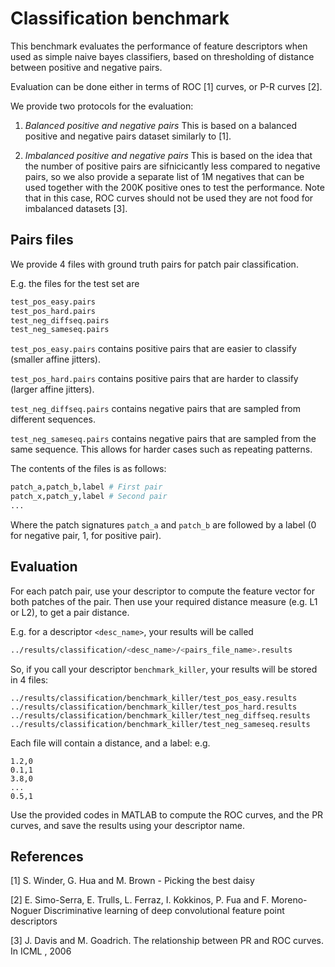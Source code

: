 # Classification benchmark

This benchmark evaluates the performance of feature descriptors when
used as simple naive bayes classifiers, based on thresholding of
distance between positive and negative pairs.

Evaluation can be done either in terms of ROC [1] curves, or P-R
curves [2].

We provide two protocols for the evaluation:

1) *Balanced positive and negative pairs*
This is based on a balanced positive and negative pairs dataset similarly to [1].

2) *Imbalanced positive and negative pairs*
This is based on the idea that the
number of positive pairs are sifnicicantly less compared to negative
pairs, so we also provide a separate list of 1M negatives that can be
used together with the 200K positive ones to test the
performance. Note that in this case, ROC curves should not be used
they are not food for imbalanced datasets [3].


## Pairs files

We provide 4 files with ground truth pairs for patch pair classification.

E.g. the files for the test set are
``` bash
test_pos_easy.pairs
test_pos_hard.pairs
test_neg_diffseq.pairs
test_neg_sameseq.pairs
```

`test_pos_easy.pairs` contains positive pairs that are easier
to classify (smaller affine jitters).

`test_pos_hard.pairs` contains positive pairs that are harder
to classify (larger affine jitters).


`test_neg_diffseq.pairs` contains negative pairs that are
sampled from different sequences.

`test_neg_sameseq.pairs` contains negative pairs that are
sampled from the same sequence. This allows for harder cases such as
repeating patterns.

The contents of the files is as follows:
``` bash
patch_a,patch_b,label # First pair
patch_x,patch_y,label # Second pair
...
```
Where the patch signatures `patch_a` and `patch_b` are followed by a label (0 for negative pair, 1, for positive pair).

## Evaluation

For each patch pair, use your descriptor to compute the
feature vector for both patches of the pair. Then use your required
distance measure (e.g. L1 or L2), to get a pair distance.

E.g. for a descriptor `<desc_name>`, your results will be called

``` bash
../results/classification/<desc_name>/<pairs_file_name>.results
```
So, if you call your descriptor `benchmark_killer`, your results will be stored in 4 files:
```
../results/classification/benchmark_killer/test_pos_easy.results
../results/classification/benchmark_killer/test_pos_hard.results
../results/classification/benchmark_killer/test_neg_diffseq.results
../results/classification/benchmark_killer/test_neg_sameseq.results
```

Each file will contain a distance, and a label:
e.g.
```
1.2,0
0.1,1
3.8,0
...
0.5,1
```

Use the provided codes in MATLAB to compute the ROC
curves, and the PR curves, and save the results using your descriptor
name.

## References
[1] S. Winder, G. Hua and M. Brown - Picking the best daisy

[2] E. Simo-Serra, E. Trulls, L. Ferraz, I. Kokkinos, P. Fua and  F. Moreno-Noguer
Discriminative learning of deep convolutional feature point descriptors

[3] J. Davis and M. Goadrich. The relationship between PR and ROC curves. In ICML , 2006
